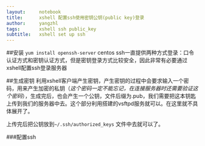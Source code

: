 ```yaml
---
layout:     notebook
title:      xshell 配置ssh使用密钥公钥(public key)登录
author:     yangzhl
tags: 		xshell ssh public_key
subtitle:   xshell set up ssh
---
```

##安装
`yum install openssh-server`  centos
ssh一直提供两种方式登录：口令认证方式和密钥认证方式，但是密钥登录方式比较安全，因此非常有必要通过xshell配置ssh登录服务器

##生成密钥
利用xshell客户端产生密钥，产生密钥的过程中会要求输入一个密码，用来产生加密的私钥（*这个密码一定不能忘记，在连接服务器时还需要验证这个密码*），生成完后，也会产生一个公钥，文件后缀为.pub，我们需要把这本钥匙上传到我们的服务器中去。这个部分利用搭建的vsftpd服务就可以。在这里就不具体展开了。

上传完后把公钥放到`~/.ssh/authorized_keys` 文件中去就可以了。

###配置ssh
